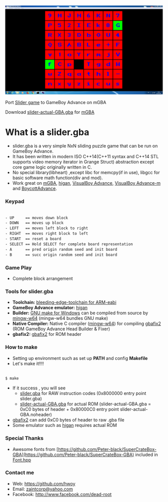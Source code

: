 ![](https://raw.githubusercontent.com/hwoy/slider.gba/master/res/slider.png?raw=true)

Port [Slider game](https://github.com/hwoy/slider) to GameBoy Advance on mGBA

Download [slider-actual-GBA.gba](https://raw.githubusercontent.com/hwoy/slider.gba/master/rom/slider-actual-GBA.gba) for [mGBA](https://mgba.io/downloads.html)

# What is a slider.gba
- slider.gba is a very simple NxN sliding puzzle game that can be run on GameBoy Advance. 
- It has been written in modern ISO C++14(C++11 syntax and C++14 STL supports video memory iterator in Grange Struct) abstraction except core game logic originally written in C.
- No special library(libheart) ,except libc for memcpy(if in use), libgcc for basic software math function(div and mod).
- Work great on [mGBA](https://mgba.io/downloads.html), [higan](https://download.byuu.org/higan_v106-windows.7z), [VisualBoy Advance](https://jaist.dl.sourceforge.net/project/vba/VisualBoyAdvance/1.7.2/VisualBoyAdvance-1.7.2.zip), [VisualBoy Advance-m](https://github.com/visualboyadvance-m/visualboyadvance-m/releases) and [BoycottAdvance](http://www.emulator-zone.com/files/emulators/gba/ba/ba-028.zip).
 
### Keypad

```sh

- UP     == moves down block
- DOWN   == moves up block
- LEFT   == moves left block to right
- RIGHT  == moves right block to left
- START  == reset a board
- SELECT == Hold SELECT for complete board representation
- A      == pred origin random seed and init board
- B      == succ origin random seed and init board

```

### Game Play
- Complete block arrangement


### Tools for slider.gba

- **Toolchain:** [bleeding-edge-toolchain for ARM-eabi](http://www.freddiechopin.info/en/download/category/11-bleeding-edge-toolchain)
- **GameBoy Advance emulator:** [higan](https://mprd.se/media/emulators/files/higan_v106-windows.7z)
- **Builder:** [GNU make for Windows](http://ftp.gnu.org/gnu/make/?C=M;O=D) can be compiled from source by [mingw-w64](https://sourceforge.net/projects/mingw-w64/files/Toolchains%20targetting%20Win64/Personal%20Builds/mingw-builds/) (mingw-w64 bundles GNU make)
- **Native Compiler:** Native C compiler ([mingw-w64](https://sourceforge.net/projects/mingw-w64/files/Toolchains%20targetting%20Win64/Personal%20Builds/mingw-builds/)) for compiling [gbafix2](https://github.com/hwoy/gbafix2) (ROM GameBoy Advance Head Builder & Fixer)
- **gbafix2:** [gbafix2](https://github.com/hwoy/gbafix2) for ROM header
### How to make

- Setting up environment such as set up **PATH** and config **Makefile**
- Let's make it!!!!

```sh

$ make

```

- If it success , you will see 
	- [slider.gba](https://raw.githubusercontent.com/hwoy/slider.gba/master/rom/slider.gba) for RAW instruction codes (0x8000000 entry point slider.gba)
	- [slider-actual-GBA.gba](https://raw.githubusercontent.com/hwoy/slider.gba/master/rom/slider-actual-GBA.gba) for actual ROM (slider-actual-GBA.gba = 0xC0 bytes of header + 0x80000C0 entry point slider-actual-GBA.noheader)
- [gbafix2](https://github.com/hwoy/gbafix2) can add 0xC0 bytes of header to raw .gba file
- Some emulator such as [higan](https://mprd.se/media/emulators/files/higan_v106-windows.7z) requires actual ROM

### Special Thanks
- Awesome fonts from [https://github.com/Peter-black/SuperCrateBox-GBA](https://github.com/Peter-black/SuperCrateBox-GBA) included in [Font.hpp](https://github.com/hwoy/slider.gba/blob/master/Font.hpp)

### Contact me
- Web: https://github.com/hwoy 
- Email: zaintcorp@yahoo.com 
- Facebook: http://www.facebook.com/dead-root
